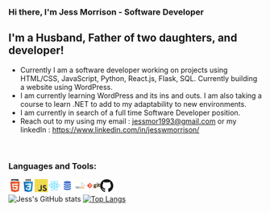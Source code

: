 
### Hi there, I'm Jess Morrison - Software Developer

## I'm a Husband, Father of two daughters, and  developer! 

- Currently I am a software developer working on projects using HTML/CSS, JavaScript, Python, React.js, Flask, SQL. Currently building a website using WordPress.
- I am currently learning WordPress and its ins and outs. I am also taking a course to learn .NET to add to my adaptability to new environments.
- I am currently in search of a full time Software Developer position.
- Reach out to my using my email : jessmor1993@gmail.com or my linkedIn : https://www.linkedin.com/in/jesswmorrison/

<br />

<h3 align="left">Languages and Tools:</h3>
<img align="left" alt="HTML5" width="26px" src="https://raw.githubusercontent.com/github/explore/80688e429a7d4ef2fca1e82350fe8e3517d3494d/topics/html/html.png" />
<img align="left" alt="CSS3" width="26px" src="https://raw.githubusercontent.com/github/explore/80688e429a7d4ef2fca1e82350fe8e3517d3494d/topics/css/css.png" />
<img align="left" alt="JavaScript" width="26px" src="https://raw.githubusercontent.com/github/explore/80688e429a7d4ef2fca1e82350fe8e3517d3494d/topics/javascript/javascript.png" />
<img align="left" alt="React" width="26px" src="https://raw.githubusercontent.com/github/explore/80688e429a7d4ef2fca1e82350fe8e3517d3494d/topics/react/react.png" />
<img align="left" alt="SQL" width="26px" src="https://raw.githubusercontent.com/github/explore/80688e429a7d4ef2fca1e82350fe8e3517d3494d/topics/sql/sql.png" />
<img align="left" alt="MySQL" width="26px" src="https://raw.githubusercontent.com/github/explore/80688e429a7d4ef2fca1e82350fe8e3517d3494d/topics/mysql/mysql.png" />
<img align="left" alt="Git" width="26px" src="https://raw.githubusercontent.com/github/explore/80688e429a7d4ef2fca1e82350fe8e3517d3494d/topics/git/git.png" />
<img align="left" alt="GitHub" width="26px" src="https://raw.githubusercontent.com/github/explore/78df643247d429f6cc873026c0622819ad797942/topics/github/github.png" />
<br />

![Jess's GitHub stats](https://github-readme-stats.vercel.app/api?username=Jessmor2&show_icons=true&theme=cobalt2)
[![Top Langs](https://github-readme-stats.vercel.app/api/top-langs/?username=Jessmor2&layout=donut&theme=cobalt2)](https://github.com/jessmor2/github-readme-stats)

